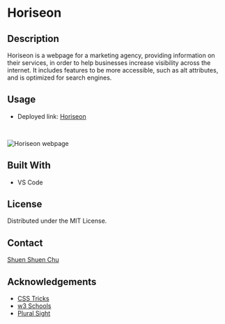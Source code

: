 # Horiseon

## Description

Horiseon is a webpage for a marketing agency, providing information on their services, in order to help businesses increase visibility across the internet. It includes features to be more accessible, such as alt attributes, and is optimized for search engines.

## Usage

* Deployed link:
[Horiseon](https://sschu99.github.io/module1-challenge/)

<br>

![Horiseon webpage]("./assets/01-html-css-git-homework-demo.png")

## Built With

* VS Code

## License

Distributed under the MIT License.

## Contact
[Shuen Shuen Chu](https://github.com/sschu99)

## Acknowledgements

* [CSS Tricks](https://css-tricks.com/how-to-section-your-html/)
* [w3 Schools](https://www.w3schools.com/html/html5_semantic_elements.asp)
* [Plural Sight](https://www.pluralsight.com/guides/semantic-html)